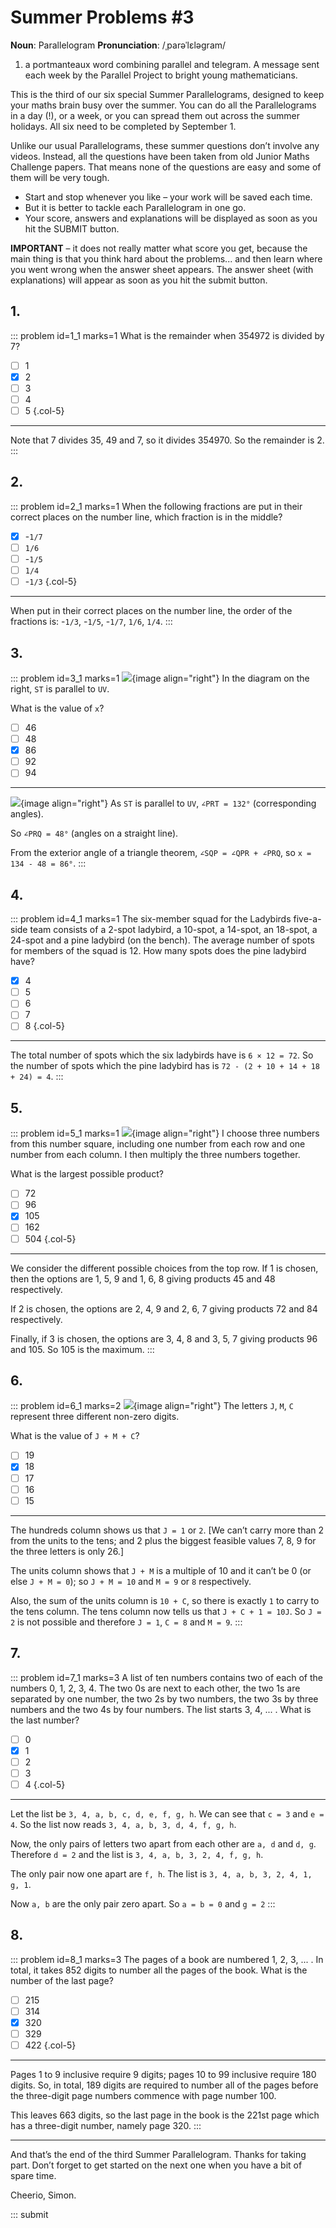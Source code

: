 # Summer Problems #3

<div class="dictionary">

__Noun__: Parallelogram
__Pronunciation__: /ˌparəˈlɛləɡram/

1. a portmanteaux word combining parallel and telegram. A message sent each
week by the Parallel Project to bright young mathematicians.

</div>

This is the third of our six special Summer Parallelograms, designed to keep your maths brain busy over the summer. You can do all the Parallelograms in a day (!), or a week, or you can spread them out across the summer holidays. All six need to be completed by September 1.

Unlike our usual Parallelograms, these summer questions don’t involve any videos. Instead, all the questions have been taken from old Junior Maths Challenge papers. That means none of the questions are easy and some of them will be very tough.

* Start and stop whenever you like – your work will be saved each time.
* But it is better to tackle each Parallelogram in one go.
* Your score, answers and explanations will be displayed as soon as you hit the SUBMIT button.

__IMPORTANT__ – it does not really matter what score you get, because the main thing is that you think hard about the problems... and then learn where you went wrong when the answer sheet appears. The answer sheet (with explanations) will appear as soon as you hit the submit button.


## 1.

::: problem id=1_1 marks=1
What is the remainder when 354972 is divided by 7?

* [ ] 1
* [x] 2
* [ ] 3
* [ ] 4
* [ ] 5
{.col-5}

---
Note that 7 divides 35, 49 and 7, so it divides 354970. So the remainder is 2.
:::


## 2.

::: problem id=2_1 marks=1
When the following fractions are put in their correct places on the number line, which
fraction is in the middle?

* [x] -`1/7`
* [ ] `1/6`
* [ ] -`1/5`
* [ ] `1/4`
* [ ] -`1/3`
{.col-5}

---

When put in their correct places on the number line, the order of the fractions
is: -`1/3`, -`1/5`, -`1/7`, `1/6`, `1/4`.
:::


## 3.

::: problem id=3_1 marks=1
![](/resources/2018summer-3/3-diagram-question.gif){image align="right"}
In the diagram on the right, `ST` is parallel to `UV`.

What is the value of `x`?

* [ ] 46
* [ ] 48
* [x] 86
* [ ] 92
* [ ] 94

---

![](/resources/2018summer-3/3-diagram-answer.gif){image align="right"}
As `ST` is parallel to `UV`, `∠PRT = 132°` (corresponding angles).

So `∠PRQ = 48°` (angles on a straight line).

From the exterior angle of a triangle theorem, `∠SQP = ∠QPR + ∠PRQ`, so `x = 134 - 48 = 86°`.
:::


## 4.

::: problem id=4_1 marks=1
The six-member squad for the Ladybirds five-a-side team consists of a 2-spot ladybird, a 10-spot, a 14-spot, an 18-spot, a 24-spot and a pine ladybird (on the bench). The average number of spots for members of the squad is 12. How many spots does  the pine ladybird have?

* [x] 4
* [ ] 5
* [ ] 6
* [ ] 7
* [ ] 8
{.col-5}

---

The total number of spots which the six ladybirds have is `6 × 12 = 72`. So
the number of spots which the pine ladybird has is `72 - (2 + 10 + 14 + 18 + 24) = 4`.
:::


## 5.

::: problem id=5_1 marks=1
![](/resources/2018summer-3/5-numbers-question.gif){image align="right"}
I choose three numbers from this number square, including one number from each row and one number from each column. I then multiply the three numbers together.

What is the largest possible product?

* [ ] 72
* [ ] 96
* [x] 105
* [ ] 162
* [ ] 504
{.col-5}

---

We consider the different possible choices from the top row. If 1 is chosen, then the options are 1, 5, 9 and 1, 6, 8 giving products 45 and 48 respectively.

If 2 is chosen, the options are 2, 4, 9 and 2, 6, 7 giving products 72 and 84 respectively.

Finally, if 3 is chosen, the options are 3, 4, 8 and 3, 5, 7 giving products 96 and 105. So 105 is the maximum.
:::


## 6.

::: problem id=6_1 marks=2
![](/resources/2018summer-3/6-jmc-question.gif){image align="right"}
The letters `J`, `M`, `C` represent three different non-zero digits.

What is the value of `J + M + C`?

* [ ] 19
* [x] 18
* [ ] 17
* [ ] 16
* [ ] 15

---
The hundreds column shows us that `J = 1` or `2`. [We can’t carry more than 2
from the units to the tens; and 2 plus the biggest feasible values 7, 8, 9 for the
three letters is only 26.]

The units column shows that `J + M` is a multiple
of 10 and it can’t be 0 (or else `J + M = 0`); so `J + M = 10` and `M = 9` or `8` respectively.

Also, the sum of the units column is `10 + C`, so there is exactly `1` to carry to the tens column. The tens column now tells us that `J + C + 1 = 10J`. So `J = 2` is not possible and therefore `J = 1`, `C = 8` and `M = 9`.
:::


## 7.

::: problem id=7_1 marks=3
A list of ten numbers contains two of each of the numbers 0, 1, 2, 3, 4. The two 0s are next
to each other, the two 1s are separated by one number, the two 2s by two numbers, the two
3s by three numbers and the two 4s by four numbers. The list starts 3, 4, ... . What is the
last number?

* [ ] 0
* [x] 1
* [ ] 2
* [ ] 3
* [ ] 4
{.col-5}

---
Let the list be `3, 4, a, b, c, d, e, f, g, h`. We can see that `c = 3` and `e = 4`. So the list now reads `3, 4, a, b, 3, d, 4, f, g, h`.

Now, the only pairs of letters two apart from each other are `a, d` and `d, g`. Therefore `d = 2` and the list is `3, 4, a, b, 3, 2, 4, f, g, h`.

The only pair now one apart are `f, h`. The list is `3, 4, a, b, 3, 2, 4, 1, g, 1`.

Now `a, b` are the only pair zero apart. So `a = b = 0` and `g = 2`
:::


## 8.

::: problem id=8_1 marks=3
The pages of a book are numbered 1, 2, 3, ... . In total, it takes 852 digits to number all the
pages of the book. What is the number of the last page?

* [ ] 215
* [ ] 314
* [x] 320
* [ ] 329
* [ ] 422
{.col-5}

---
Pages 1 to 9 inclusive require 9 digits; pages 10 to 99 inclusive require 180 digits. So, in total, 189 digits are required to number all of the pages before the three-digit page numbers commence with page number 100.

This leaves 663 digits, so the last page in the book is the 221st page which has a three-digit number, namely page 320.
:::


***

And that’s the end of the third Summer Parallelogram. Thanks for taking part. Don’t forget to get started on the next one when you have a bit of spare time.

Cheerio,
Simon.

::: submit
